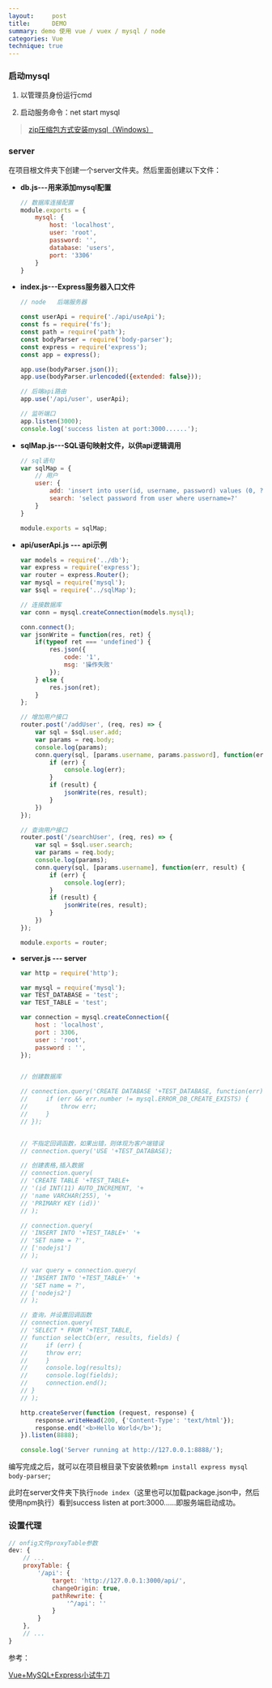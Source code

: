 ```yaml
---
layout:     post
title:      DEMO
summary: demo 使用 vue / vuex / mysql / node
categories: Vue
technique: true
---
```




### 启动mysql

1. 以管理员身份运行cmd

2. 启动服务命令：net start mysql 

> [zip压缩包方式安装mysql（Windows）](https://selenamona.github.io/2018/07/02/project-chat/)


### server 

在项目根文件夹下创建一个server文件夹。然后里面创建以下文件：

- **db.js---用来添加mysql配置**   

    ```javascript
    // 数据库连接配置
    module.exports = {
        mysql: {
            host: 'localhost',
            user: 'root',
            password: '',
            database: 'users',
            port: '3306'
        }
    }
    ```

- **index.js---Express服务器入口文件**  

    ```javascript
    // node   后端服务器

    const userApi = require('./api/useApi');
    const fs = require('fs');
    const path = require('path');
    const bodyParser = require('body-parser');
    const express = require('express');
    const app = express();

    app.use(bodyParser.json());
    app.use(bodyParser.urlencoded({extended: false}));

    // 后端api路由
    app.use('/api/user', userApi);

    // 监听端口
    app.listen(3000);
    console.log('success listen at port:3000......');
    ```

- **sqlMap.js---SQL语句映射文件，以供api逻辑调用**  

    ```javascript
    // sql语句
    var sqlMap = {
        // 用户
        user: {
            add: 'insert into user(id, username, password) values (0, ?, ?)',
            search: 'select password from user where username=?'
        }
    }

    module.exports = sqlMap;
    ```
- **api/userApi.js ---  api示例** 

    ```javascript
    var models = require('../db');
    var express = require('express');
    var router = express.Router();
    var mysql = require('mysql');
    var $sql = require('../sqlMap');

    // 连接数据库
    var conn = mysql.createConnection(models.mysql);

    conn.connect();
    var jsonWrite = function(res, ret) {
        if(typeof ret === 'undefined') {
            res.json({
                code: '1',
                msg: '操作失败'
            });
        } else {
            res.json(ret);
        }
    };

    // 增加用户接口
    router.post('/addUser', (req, res) => {
        var sql = $sql.user.add;
        var params = req.body;
        console.log(params);
        conn.query(sql, [params.username, params.password], function(err, result) {
            if (err) {
                console.log(err);
            }
            if (result) {
                jsonWrite(res, result);
            }
        })
    });

    // 查询用户接口
    router.post('/searchUser', (req, res) => {
        var sql = $sql.user.search;
        var params = req.body;
        console.log(params);
        conn.query(sql, [params.username], function(err, result) {
            if (err) {
                console.log(err);
            }
            if (result) {
                jsonWrite(res, result);
            }
        })
    });

    module.exports = router;
    ```
- **server.js ---   server**

    ```javascript
    var http = require('http');

    var mysql = require('mysql');
    var TEST_DATABASE = 'test';
    var TEST_TABLE = 'test';

    var connection = mysql.createConnection({
        host : 'localhost',
        port : 3306,
        user : 'root',
        password : '',
    });

    
    // 创建数据库
 
    // connection.query('CREATE DATABASE '+TEST_DATABASE, function(err) {
    //     if (err && err.number != mysql.ERROR_DB_CREATE_EXISTS) {
    //         throw err;
    //     }
    // });
 
 
    // 不指定回调函数，如果出错，则体现为客户端错误
    // connection.query('USE '+TEST_DATABASE);
 
    // 创建表格,插入数据
    // connection.query(
    // 'CREATE TABLE '+TEST_TABLE+
    // '(id INT(11) AUTO_INCREMENT, '+
    // 'name VARCHAR(255), '+
    // 'PRIMARY KEY (id))'
    // );

    // connection.query(
    // 'INSERT INTO '+TEST_TABLE+' '+
    // 'SET name = ?',
    // ['nodejs1']
    // );

    // var query = connection.query(
    // 'INSERT INTO '+TEST_TABLE+' '+
    // 'SET name = ?',
    // ['nodejs2']
    // );
    
    // 查询，并设置回调函数
    // connection.query(
    // 'SELECT * FROM '+TEST_TABLE,
    // function selectCb(err, results, fields) {
    //     if (err) {
    //     throw err;
    //     }
    //     console.log(results);
    //     console.log(fields);
    //     connection.end();
    // }
    // );

    http.createServer(function (request, response) {
        response.writeHead(200, {'Content-Type': 'text/html'});
        response.end('<b>Hello World</b>');
    }).listen(8888);

    console.log('Server running at http://127.0.0.1:8888/');
    ```


编写完成之后，就可以在项目根目录下安装依赖`npm install express mysql body-parser`;  

此时在server文件夹下执行`node index`（这里也可以加载package.json中，然后使用npm执行）看到success listen at port:3000......即服务端启动成功。  

### 设置代理

```JAVASCRIPT
// onfig文件proxyTable参数
dev: {
    // ...
    proxyTable: {
        '/api': {
            target: 'http://127.0.0.1:3000/api/',
            changeOrigin: true,
            pathRewrite: {
                '^/api': ''
            }
        }
    },
    // ...
}
```


参考：

[Vue+MySQL+Express小试牛刀](https://segmentfault.com/a/1190000008176208)